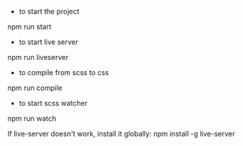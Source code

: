 - to start the project

npm run start

- to start live server

npm run liveserver

- to compile from scss to css

npm run compile

- to start scss watcher

npm run watch

If live-server doesn't work, install it globally: npm install -g live-server